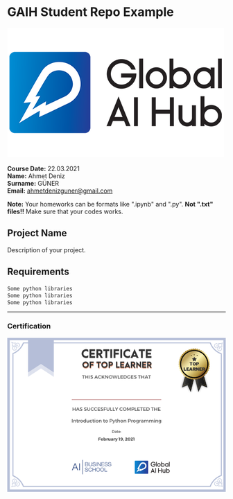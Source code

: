 # GAIH Student Repo Example
![](img/newlogo.png)

**Course Date:** 22.03.2021  
**Name:** Ahmet Deniz  
**Surname:** GÜNER    
**Email:** ahmetdenizguner@gmail.com   

**Note:** Your homeworks can be formats like ".ipynb" and ".py". **Not ".txt" files!!** Make sure that your codes works.  

## Project Name
Description of your project.

## Requirements
```
Some python libraries
Some python libraries
Some python libraries
```
---

### Certification
![](img/TopLearnerCertificate.png)

